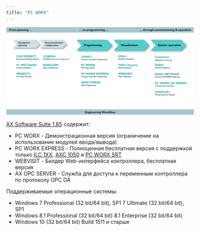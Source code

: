 ```yaml
---
title: "PC WORX"
---
```


![Engineering workflow](engineereing-workflow.png)

[AX Software Suite 1.85](https://www.phoenixcontact.com/online/portal/ru/?uri=pxc-oc-itemdetail:pid=2985660&library=ruru&tab=5) содержит:  
*   PC WORX - Демонстрационная версия (ограничение на использование модулей ввода/вывода)
*   PC WORX EXPRESS  - Полноценная бесплатная версия с поддержкой только [ILC 1XX](https://www.phoenixcontact.com/online/portal/ru/?uri=pxc-oc-itemdetail:pid=2700973&library=ruru&tab=5), [AXC 1050](https://www.phoenixcontact.com/online/portal/ru/?uri=pxc-oc-itemdetail:pid=2700988&library=ruru&tab=5) и [PC WORX SRT](https://www.phoenixcontact.com/online/portal/ru/?uri=pxc-oc-itemdetail:pid=2701680&library=ruru&tab=5)
*   WEBVISIT - Билдер Web-интерфейса контроллера, бесплатная версия
*   AX OPC SERVER - Служба для доступа к переменным контроллера по протоколу OPC DA 

Поддерживаемые операционные системы:
*   Windows 7 Professional (32 bit/64 bit), SP1 7 Ultimate (32 bit/64 bit), SP1
*   Windows 8.1 Professional (32 bit/64 bit) 8.1 Enterprise (32 bit/64 bit)
*   Windows 10 (32 bit/64 bit) Build 1511 и старше
